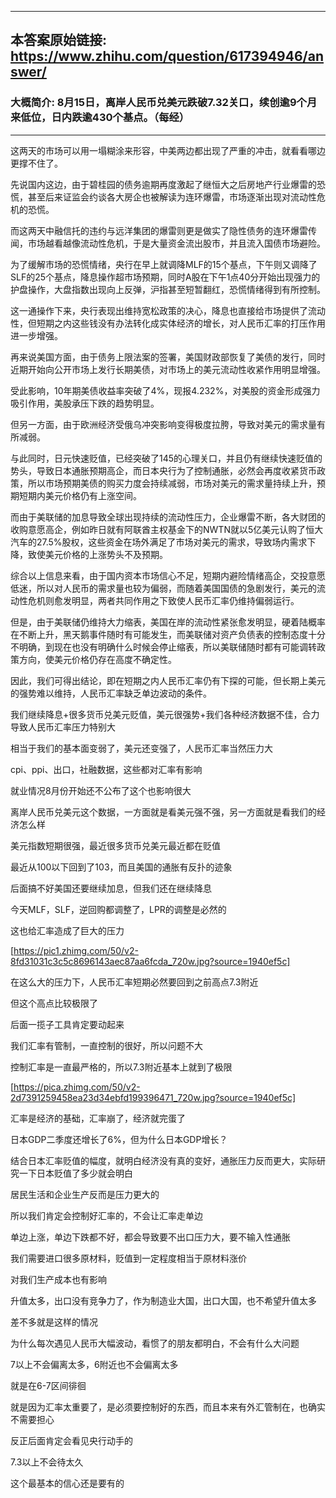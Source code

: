 ----------------------------------------
## 本答案原始链接: https://www.zhihu.com/question/617394946/answer/
### 大概简介: 8月15日，离岸人民币兑美元跌破7.32关口，续创逾9个月来低位，日内跌逾430个基点。（每经）
----------------------------------------
这两天的市场可以用一塌糊涂来形容，中美两边都出现了严重的冲击，就看看哪边更撑不住了。

先说国内这边，由于碧桂园的债务逾期再度激起了继恒大之后房地产行业爆雷的恐慌，甚至后来证监会约谈各大房企也被解读为连环爆雷，市场逐渐出现对流动性危机的恐慌。

而这两天中融信托的违约与远洋集团的爆雷则更是做实了隐性债务的连环爆雷传闻，市场越看越像流动性危机，于是大量资金流出股市，并且流入国债市场避险。

为了缓解市场的恐慌情绪，央行在早上就调降MLF的15个基点，下午则又调降了SLF的25个基点，降息操作超市场预期，同时A股在下午1点40分开始出现强力的护盘操作，大盘指数出现向上反弹，沪指甚至短暂翻红，恐慌情绪得到有所控制。

这一通操作下来，央行表现出维持宽松政策的决心，降息也直接给市场提供了流动性，但短期之内这些钱没有办法转化成实体经济的增长，对人民币汇率的打压作用进一步增强。

再来说美国方面，由于债务上限法案的签署，美国财政部恢复了美债的发行，同时近期开始向公开市场上发行长期美债，对市场上的美元流动性收紧作用明显增强。

受此影响，10年期美债收益率突破了4%，现报4.232%，对美股的资金形成强力吸引作用，美股承压下跌的趋势明显。

但另一方面，由于欧洲经济受俄乌冲突影响变得极度拉胯，导致对美元的需求量有所减弱。

与此同时，日元快速贬值，已经突破了145的心理关口，并且仍有继续快速贬值的势头，导致日本通胀预期高企，而日本央行为了控制通胀，必然会再度收紧货币政策，所以市场预期美债的购买力度会持续减弱，市场对美元的需求量持续上升，预期短期内美元价格仍有上涨空间。

而由于美联储的加息导致全球出现持续的流动性压力，企业爆雷不断，各大财团的收购意愿高企，例如昨日就有阿联酋主权基金下的NWTN就以5亿美元认购了恒大汽车的27.5%股权，这些资金在场外满足了市场对美元的需求，导致场内需求下降，致使美元价格的上涨势头不及预期。

综合以上信息来看，由于国内资本市场信心不足，短期内避险情绪高企，交投意愿低迷，所以对人民币的需求量也较为偏弱，而随着美国国债的急剧发行，美元的流动性危机则愈发明显，两者共同作用之下致使人民币汇率仍维持偏弱运行。

但是，由于美联储仍维持大力缩表，美国在岸的流动性紧张愈发明显，硬着陆概率在不断上升，黑天鹅事件随时有可能发生，而美联储对资产负债表的控制态度十分不明确，到现在也没有明确什么时候会停止缩表，所以美联储随时都有可能调转政策方向，使美元价格仍存在高度不确定性。

因此，我们可得出结论，即在短期之内人民币汇率仍有下探的可能，但长期上美元的强势难以维持，人民币汇率缺乏单边波动的条件。

我们继续降息+很多货币兑美元贬值，美元很强势+我们各种经济数据不佳，合力导致人民币汇率压力特别大

相当于我们的基本面变弱了，美元还变强了，人民币汇率当然压力大

cpi、ppi、出口，社融数据，这些都对汇率有影响

就业情况8月份开始还不公布了这个也影响很大

离岸人民币兑美元这个数据，一方面就是看美元强不强，另一方面就是看我们的经济怎么样

美元指数短期很强，最近很多货币兑美元最近都在贬值

最近从100以下回到了103，而且美国的通胀有反扑的迹象

后面搞不好美国还要继续加息，但我们还在继续降息

今天MLF，SLF，逆回购都调整了，LPR的调整是必然的

这也给汇率造成了巨大的压力

[https://pic1.zhimg.com/50/v2-8fd31031c3c5c8696143aec87aa6fcda_720w.jpg?source=1940ef5c]




在这么大的压力下，人民币汇率短期必然要回到之前高点7.3附近

但这个高点比较极限了

后面一揽子工具肯定要动起来

我们汇率有管制，一直控制的很好，所以问题不大

控制汇率是一直最严格的，所以7.3附近基本上就到了极限

[https://pica.zhimg.com/50/v2-2d7391259458ea23d34ebfd199396471_720w.jpg?source=1940ef5c]

汇率是经济的基础，汇率崩了，经济就完蛋了

日本GDP二季度还增长了6%，但为什么日本GDP增长？

结合日本汇率贬值的幅度，就明白经济没有真的变好，通胀压力反而更大，实际研究一下日本贬值了多少就会明白

居民生活和企业生产反而是压力更大的

所以我们肯定会控制好汇率的，不会让汇率走单边

单边上涨，单边下跌都不好，都会导致要不出口压力大，要不输入性通胀

我们需要进口很多原材料，贬值到一定程度相当于原材料涨价

对我们生产成本也有影响

升值太多，出口没有竞争力了，作为制造业大国，出口大国，也不希望升值太多

差不多就是这样的情况




为什么每次遇见人民币大幅波动，看惯了的朋友都明白，不会有什么大问题

7以上不会偏离太多，6附近也不会偏离太多

就是在6-7区间徘徊

就是因为汇率太重要了，是必须要控制好的东西，而且本来有外汇管制在，也确实不需要担心

反正后面肯定会看见央行动手的

7.3以上不会待太久

这个最基本的信心还是要有的